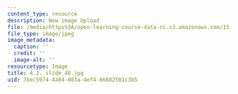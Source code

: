 ```yaml
---
content_type: resource
description: New image Upload
file: /media/https%3A/open-learning-course-data-rc.s3.amazonaws.com/15-s21-nuts-and-bolts-of-business-plans-january-iap-2014/7bec59744a84d03a4ef466682501c3b5_4.2._slide_40.jpg
file_type: image/jpeg
image_metadata:
  caption: ''
  credit: ''
  image-alt: ''
resourcetype: Image
title: 4.2._slide_40.jpg
uid: 7bec5974-4a84-d03a-4ef4-66682501c3b5
---
```

